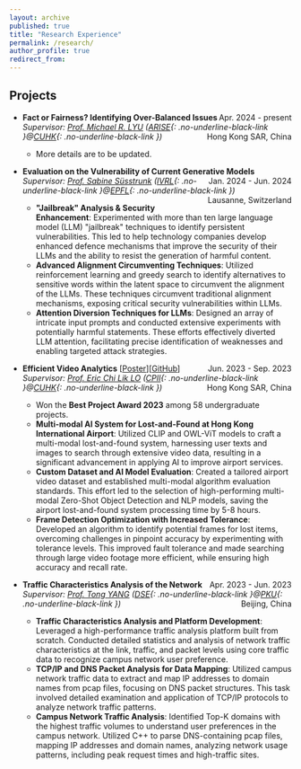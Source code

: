 ```yaml
---
layout: archive
published: true
title: "Research Experience"
permalink: /research/
author_profile: true
redirect_from:
---
```


## Projects

* **Fact or Fairness? Identifying Over-Balanced Issues**
  <span style="float: right;">Apr. 2024 - present</span>  
  *Supervisor: [Prof. Michael R. LYU](https://www.cse.cuhk.edu.hk/people/faculty/michael-rung-tsong-lyu/) ([ARISE](http://ariselab.cse.cuhk.edu.hk/){: .no-underline-black-link }@[CUHK](https://www.cuhk.edu.hk/english/index.html){: .no-underline-black-link })*
  <span style="float: right;">Hong Kong SAR, China</span>
  * More details are to be updated.

* **Evaluation on the Vulnerability of Current Generative Models**
  <span style="float: right;">Jan. 2024 - Jun. 2024</span>  
  *Supervisor: [Prof. Sabine Süsstrunk](https://people.epfl.ch/sabine.susstrunk?lang=en) ([IVRL](https://www.epfl.ch/labs/ivrl/){: .no-underline-black-link }@[EPFL](https://www.epfl.ch/en/){: .no-underline-black-link })*
  <span style="float: right;">Lausanne, Switzerland</span>
  * **"Jailbreak" Analysis & Security Enhancement**: Experimented with more than ten large language model (LLM) "jailbreak" techniques to identify persistent vulnerabilities. This led to help technology companies develop enhanced defence mechanisms that improve the security of their LLMs and the ability to resist the generation of harmful content.
  * **Advanced Alignment Circumventing Techniques**: Utilized reinforcement learning and greedy search to identify alternatives to sensitive words within the latent space to circumvent the alignment of the LLMs. These techniques circumvent traditional alignment mechanisms, exposing critical security vulnerabilities within LLMs.
  * **Attention Diversion Techniques for LLMs**: Designed an array of intricate input prompts and conducted extensive experiments with potentially harmful statements. These efforts effectively diverted LLM attention, facilitating precise identification of weaknesses and enabling targeted attack strategies.

* **Efficient Video Analytics** [[Poster](https://YanY-Henry.github.io/files/SummerResearch2023_Poster.pdf)][[GitHub](https://github.com/YanY-Henry/Efficient-Video-Analytics/tree/main)]
  <span style="float: right;">Jun. 2023 - Sep. 2023</span>  
  *Supervisor: [Prof. Eric Chi Lik LO](https://www.cse.cuhk.edu.hk/people/faculty/eric-chi-lik-lo/) ([CPII](https://www.cpii.hk){: .no-underline-black-link }@[CUHK](https://www.cuhk.edu.hk/english/index.html){: .no-underline-black-link })*
  <span style="float: right;">Hong Kong SAR, China</span>
  * Won the **Best Project Award 2023** among 58 undergraduate projects.
  * **Multi-modal AI System for Lost-and-Found at Hong Kong International Airport**: Utilized CLIP and OWL-ViT models to craft a multi-modal lost-and-found system, harnessing user texts and images to search through extensive video data, resulting in a significant advancement in applying AI to improve airport services.
  * **Custom Dataset and AI Model Evaluation**: Created a tailored airport video dataset and established multi-modal algorithm evaluation standards. This effort led to the selection of high-performing multi-modal Zero-Shot Object Detection and NLP models, saving the airport lost-and-found system processing time by 5-8 hours.
  * **Frame Detection Optimization with Increased Tolerance**: Developed an algorithm to identify potential frames for lost items, overcoming challenges in pinpoint accuracy by experimenting with tolerance levels. This improved fault tolerance and made searching through large video footage more efficient, while ensuring high accuracy and recall rate.

* **Traffic Characteristics Analysis of the Network**
  <span style="float: right;">Apr. 2023 - Jun. 2023</span>  
  *Supervisor: [Prof. Tong YANG](https://yangtonghome.github.io) ([DSE](https://dse.pku.edu.cn){: .no-underline-black-link }@[PKU](https://english.pku.edu.cn){: .no-underline-black-link })*
  <span style="float: right;">Beijing, China</span>
  * **Traffic Characteristics Analysis and Platform Development**: Leveraged a high-performance traffic analysis platform built from scratch. Conducted detailed statistics and analysis of network traffic characteristics at the link, traffic, and packet levels using core traffic data to recognize campus network user preference.
  * **TCP/IP and DNS Packet Analysis for Data Mapping**: Utilized campus network traffic data to extract and map IP addresses to domain names from pcap files, focusing on DNS packet structures. This task involved detailed examination and application of TCP/IP protocols to analyze network traffic patterns.
  * **Campus Network Traffic Analysis**: Identified Top-K domains with the highest traffic volumes to understand user
preferences in the campus network. Utilized C++ to parse DNS-containing pcap files, mapping IP addresses and domain names, analyzing network usage patterns, including peak request times and high-traffic sites.


<!--
## Publications
-->
